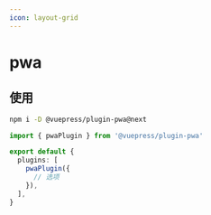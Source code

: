 ```yaml
---
icon: layout-grid
---
```


# pwa

<NpmBadge package="@vuepress/plugin-pwa" />

## 使用

```bash
npm i -D @vuepress/plugin-pwa@next
```

```ts title=".vuepress/config.ts"
import { pwaPlugin } from '@vuepress/plugin-pwa'

export default {
  plugins: [
    pwaPlugin({
      // 选项
    }),
  ],
}
```
